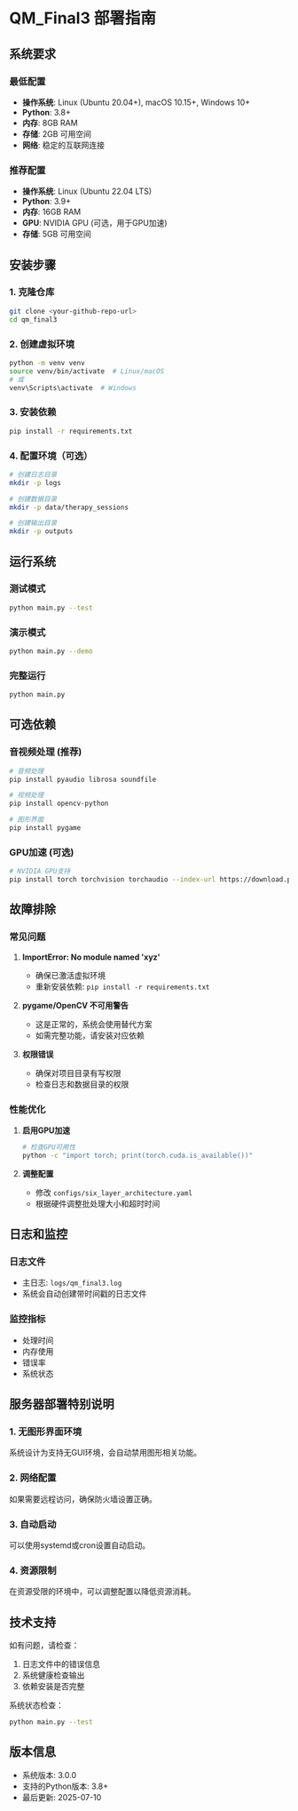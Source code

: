 # QM_Final3 部署指南

## 系统要求

### 最低配置
- **操作系统**: Linux (Ubuntu 20.04+), macOS 10.15+, Windows 10+
- **Python**: 3.8+
- **内存**: 8GB RAM
- **存储**: 2GB 可用空间
- **网络**: 稳定的互联网连接

### 推荐配置
- **操作系统**: Linux (Ubuntu 22.04 LTS)
- **Python**: 3.9+
- **内存**: 16GB RAM
- **GPU**: NVIDIA GPU (可选，用于GPU加速)
- **存储**: 5GB 可用空间

## 安装步骤

### 1. 克隆仓库
```bash
git clone <your-github-repo-url>
cd qm_final3
```

### 2. 创建虚拟环境
```bash
python -m venv venv
source venv/bin/activate  # Linux/macOS
# 或
venv\Scripts\activate  # Windows
```

### 3. 安装依赖
```bash
pip install -r requirements.txt
```

### 4. 配置环境（可选）
```bash
# 创建日志目录
mkdir -p logs

# 创建数据目录
mkdir -p data/therapy_sessions

# 创建输出目录
mkdir -p outputs
```

## 运行系统

### 测试模式
```bash
python main.py --test
```

### 演示模式
```bash
python main.py --demo
```

### 完整运行
```bash
python main.py
```

## 可选依赖

### 音视频处理 (推荐)
```bash
# 音频处理
pip install pyaudio librosa soundfile

# 视频处理
pip install opencv-python

# 图形界面
pip install pygame
```

### GPU加速 (可选)
```bash
# NVIDIA GPU支持
pip install torch torchvision torchaudio --index-url https://download.pytorch.org/whl/cu118
```

## 故障排除

### 常见问题

1. **ImportError: No module named 'xyz'**
   - 确保已激活虚拟环境
   - 重新安装依赖: `pip install -r requirements.txt`

2. **pygame/OpenCV 不可用警告**
   - 这是正常的，系统会使用替代方案
   - 如需完整功能，请安装对应依赖

3. **权限错误**
   - 确保对项目目录有写权限
   - 检查日志和数据目录的权限

### 性能优化

1. **启用GPU加速**
   ```bash
   # 检查GPU可用性
   python -c "import torch; print(torch.cuda.is_available())"
   ```

2. **调整配置**
   - 修改 `configs/six_layer_architecture.yaml`
   - 根据硬件调整批处理大小和超时时间

## 日志和监控

### 日志文件
- 主日志: `logs/qm_final3.log`
- 系统会自动创建带时间戳的日志文件

### 监控指标
- 处理时间
- 内存使用
- 错误率
- 系统状态

## 服务器部署特别说明

### 1. 无图形界面环境
系统设计为支持无GUI环境，会自动禁用图形相关功能。

### 2. 网络配置
如果需要远程访问，确保防火墙设置正确。

### 3. 自动启动
可以使用systemd或cron设置自动启动。

### 4. 资源限制
在资源受限的环境中，可以调整配置以降低资源消耗。

## 技术支持

如有问题，请检查：
1. 日志文件中的错误信息
2. 系统健康检查输出
3. 依赖安装是否完整

系统状态检查：
```bash
python main.py --test
```

## 版本信息
- 系统版本: 3.0.0
- 支持的Python版本: 3.8+
- 最后更新: 2025-07-10